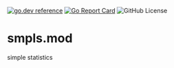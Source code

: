 <!-- Code generated by mkbadge; DO NOT EDIT. START -->
[![go.dev reference](https://img.shields.io/badge/go.dev-reference-green?logo=go)](https://pkg.go.dev/mod/github.com/nickwells/smpls.mod)
[![Go Report Card](https://goreportcard.com/badge/github.com/nickwells/smpls.mod)](https://goreportcard.com/report/github.com/nickwells/smpls.mod)
![GitHub License](https://img.shields.io/github/license/nickwells/smpls.mod)
<!-- Code generated by mkbadge; DO NOT EDIT. END -->
# smpls.mod
simple statistics
